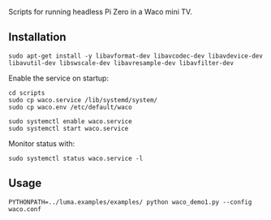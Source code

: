Scripts for running headless Pi Zero in a Waco mini TV.

Installation
------------

```
sudo apt-get install -y libavformat-dev libavcodec-dev libavdevice-dev libavutil-dev libswscale-dev libavresample-dev libavfilter-dev
```

Enable the service on startup:
```
cd scripts
sudo cp waco.service /lib/systemd/system/
sudo cp waco.env /etc/default/waco
```

```
sudo systemctl enable waco.service
sudo systemctl start waco.service
```

Monitor status with:
```
sudo systemctl status waco.service -l
```

Usage
-----

```
PYTHONPATH=../luma.examples/examples/ python waco_demo1.py --config waco.conf
```
